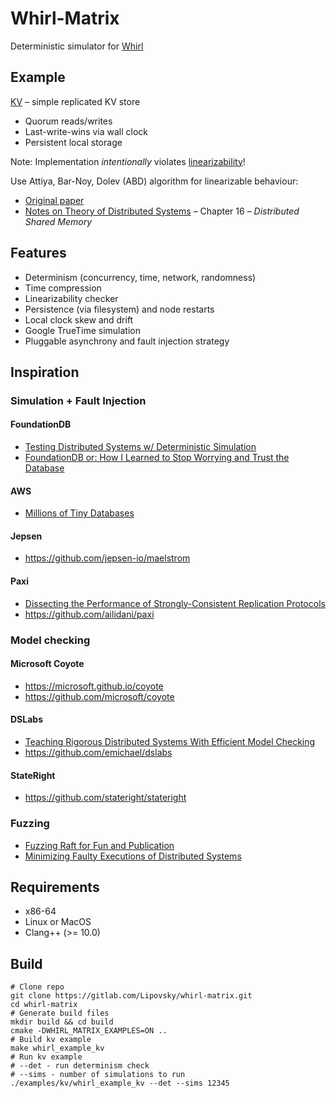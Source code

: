 # Whirl-Matrix

Deterministic simulator for [Whirl](https://gitlab.com/Lipovsky/whirl)

## Example

[KV](/examples/kv/main.cpp) – simple replicated KV store

- Quorum reads/writes
- Last-write-wins via wall clock
- Persistent local storage

Note: Implementation _intentionally_ violates [linearizability](https://jepsen.io/consistency/models/linearizable)!

Use Attiya, Bar-Noy, Dolev (ABD) algorithm for linearizable behaviour:
- [Original paper](https://groups.csail.mit.edu/tds/papers/Attiya/TM-423.pdf)
- [Notes on Theory of Distributed Systems](https://www.cs.yale.edu/homes/aspnes/classes/465/notes.pdf) – Chapter 16 – _Distributed Shared Memory_

## Features

* Determinism (concurrency, time, network, randomness)
* Time compression
* Linearizability checker
* Persistence (via filesystem) and node restarts
* Local clock skew and drift
* Google TrueTime simulation
* Pluggable asynchrony and fault injection strategy

## Inspiration

### Simulation + Fault Injection

#### FoundationDB
- [Testing Distributed Systems w/ Deterministic Simulation](https://www.youtube.com/watch?v=4fFDFbi3toc)
- [FoundationDB or: How I Learned to Stop Worrying and Trust the Database](https://www.youtube.com/watch?v=OJb8A6h9jQQ&list=PLSE8ODhjZXjagqlf1NxuBQwaMkrHXi-iz&index=22)

#### AWS

- [Millions of Tiny Databases](https://www.usenix.org/system/files/nsdi20-paper-brooker.pdf)

#### Jepsen
- https://github.com/jepsen-io/maelstrom

#### Paxi
- [Dissecting the Performance of Strongly-Consistent Replication Protocols](https://cse.buffalo.edu/~demirbas/publications/dissecting.pdf)
- https://github.com/ailidani/paxi

### Model checking

#### Microsoft Coyote

- https://microsoft.github.io/coyote
- https://github.com/microsoft/coyote

#### DSLabs
- [Teaching Rigorous Distributed Systems With Efficient Model Checking](https://ellismichael.com/papers/dslabs-eurosys19.pdf)
- https://github.com/emichael/dslabs  

#### StateRight
- https://github.com/stateright/stateright

### Fuzzing

- [Fuzzing Raft for Fun and Publication](https://colin-scott.github.io/blog/2015/10/07/fuzzing-raft-for-fun-and-profit/)
- [Minimizing Faulty Executions of Distributed Systems](https://www.usenix.org/conference/nsdi16/technical-sessions/presentation/scott)

## Requirements

- x86-64
- Linux or MacOS
- Clang++ (>= 10.0)

## Build

```shell
# Clone repo
git clone https://gitlab.com/Lipovsky/whirl-matrix.git 
cd whirl-matrix
# Generate build files
mkdir build && cd build
cmake -DWHIRL_MATRIX_EXAMPLES=ON ..
# Build kv example
make whirl_example_kv
# Run kv example
# --det - run determinism check
# --sims - number of simulations to run
./examples/kv/whirl_example_kv --det --sims 12345
